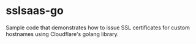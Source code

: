 # sslsaas-go
Sample code that demonstrates how to issue SSL certificates for custom hostnames using Cloudflare's golang library.
